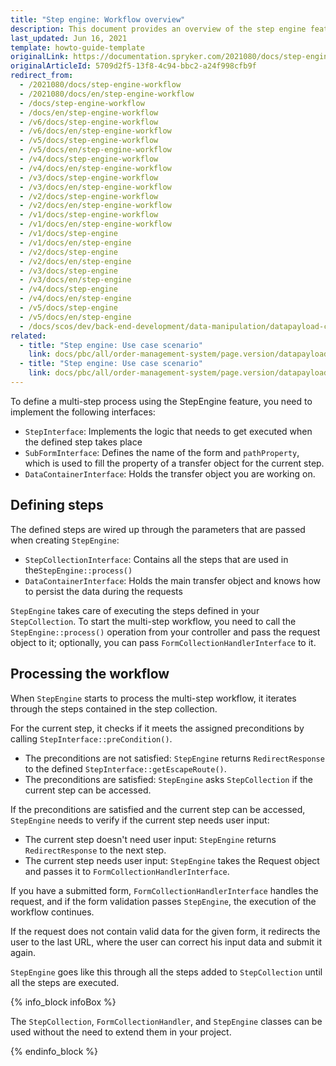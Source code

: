 ```yaml
---
title: "Step engine: Workflow overview"
description: This document provides an overview of the step engine feature.
last_updated: Jun 16, 2021
template: howto-guide-template
originalLink: https://documentation.spryker.com/2021080/docs/step-engine-workflow
originalArticleId: 5709d2f5-13f8-4c94-bbc2-a24f998cfb9f
redirect_from:
  - /2021080/docs/step-engine-workflow
  - /2021080/docs/en/step-engine-workflow
  - /docs/step-engine-workflow
  - /docs/en/step-engine-workflow
  - /v6/docs/step-engine-workflow
  - /v6/docs/en/step-engine-workflow
  - /v5/docs/step-engine-workflow
  - /v5/docs/en/step-engine-workflow
  - /v4/docs/step-engine-workflow
  - /v4/docs/en/step-engine-workflow
  - /v3/docs/step-engine-workflow
  - /v3/docs/en/step-engine-workflow
  - /v2/docs/step-engine-workflow
  - /v2/docs/en/step-engine-workflow
  - /v1/docs/step-engine-workflow
  - /v1/docs/en/step-engine-workflow
  - /v1/docs/step-engine
  - /v1/docs/en/step-engine
  - /v2/docs/step-engine
  - /v2/docs/en/step-engine
  - /v3/docs/step-engine
  - /v3/docs/en/step-engine
  - /v4/docs/step-engine
  - /v4/docs/en/step-engine
  - /v5/docs/step-engine
  - /v5/docs/en/step-engine
  - /docs/scos/dev/back-end-development/data-manipulation/datapayload-conversion/step-engine/step-engine-workflow-overview.html
related:
  - title: "Step engine: Use case scenario"
    link: docs/pbc/all/order-management-system/page.version/datapayload-conversion/step-engine/step-engine-use-case-scenario.html
  - title: "Step engine: Use case scenario"
    link: docs/pbc/all/order-management-system/page.version/datapayload-conversion/step-engine/step-engine-create-breadcrumb-navigation.html
---
```


To define a multi-step process using the StepEngine feature, you need to implement the following interfaces:

* `StepInterface`: Implements the logic that needs to get executed when the defined step takes place
* `SubFormInterface`: Defines the name of the form and `pathProperty`, which is used to fill the property of a transfer object for the current step.
* `DataContainerInterface`: Holds the transfer object you are working on.

## Defining steps

The defined steps are wired up through the parameters that are passed when creating `StepEngine`:

* `StepCollectionInterface`: Contains all the steps that are used in the`StepEngine::process()`
* `DataContainerInterface`: Holds the main transfer object and knows how to persist the data during the requests

`StepEngine` takes care of executing the steps defined in your `StepCollection`. To start the multi-step workflow, you need to call the `StepEngine::process()` operation from your controller and pass the request object to it; optionally, you can pass `FormCollectionHandlerInterface` to it.

## Processing the workflow
When `StepEngine` starts to process the multi-step workflow, it iterates through the steps contained in the step collection.

For the current step, it checks if it meets the assigned preconditions by calling `StepInterface::preCondition()`.

* The preconditions are not satisfied: `StepEngine` returns `RedirectResponse` to the defined `StepInterface::getEscapeRoute()`.
* The preconditions are satisfied: `StepEngine` asks `StepCollection` if the current step can be accessed.

If the preconditions are satisfied and the current step can be accessed, `StepEngine` needs to verify if the current step needs user input:
* The current step doesn't need user input: `StepEngine` returns `RedirectResponse` to the next step.
* The current step needs user input: `StepEngine` takes the Request object and passes it to `FormCollectionHandlerInterface`.

If you have a submitted form, `FormCollectionHandlerInterface` handles the request, and if the form validation passes `StepEngine`, the execution of the workflow continues.

If the request does not contain valid data for the given form, it redirects the user to the last URL, where the user can correct his input data and submit it again.

`StepEngine` goes like this through all the steps added to `StepCollection` until all the steps are executed.

{% info_block infoBox %}

The `StepCollection`, `FormCollectionHandler`, and `StepEngine` classes can be used without the need to extend them in your project.

{% endinfo_block %}
